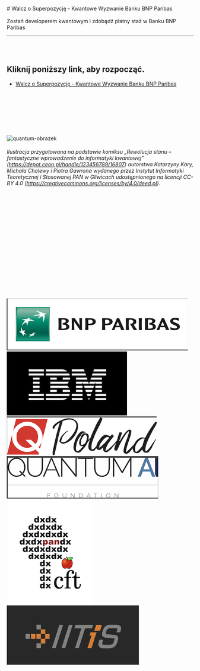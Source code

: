<br>
# Walcz o Superpozycję - Kwantowe Wyzwanie Banku BNP Paribas
<br>
<br>
Zostań developerem kwantowym i zdobądź płatny staż w Banku BNP Paribas

*****
<br>
<br>





## Kliknij poniższy link, aby rozpocząć.
* [Walcz o Superpozycję - Kwantowe Wyzwanie Banku BNP Paribas](Qchallenge/README.md)  
<br>
<br>
<br>
<br>
<br>
<br>

![quantum-obrazek](/images/q2.png)
###### Ilustracja przygotowana na podstawie komiksu „Rewolucja stanu – fantastyczne wprowadzenie do informatyki kwantowej” (https://depot.ceon.pl/handle/123456789/16807) autorstwa Katarzyny Kary, Michała Cholewy i Piotra Gawrona wydanego przez Instytut Informatyki Teoretycznej i Stosowanej PAN w Gliwicach udostępnionego na licencji CC-BY 4.0 (https://creativecommons.org/licenses/by/4.0/deed.pl).



<br>
<br>
<br>
<br>
<br>
<br>
<br>
<br>
<br>
<br>
<br>
<br>
<br>
<br>
<br>


[![logo-bnp](/images/logobnpparibas.png)](https://www.bnpparibas.pl/)
<br>
[![logo-ibm](/images/logoibm.png)](https://www.ibm.com/pl-pl)
<br>
[![logo-qpoland](/images/logoqpoland.png)](https://qworld.net/qpoland/)
<br>
[![logo-quantumai](/images/logoqai.png)](https://www.qaif.org/)
<br>
[![logo-cft](/images/logocft.png)](https://www.cft.edu.pl/)
<br>
[![logo-cft](/images/logoitis.png)](https://www.iitis.pl/)




<br>
<br>
<br>


